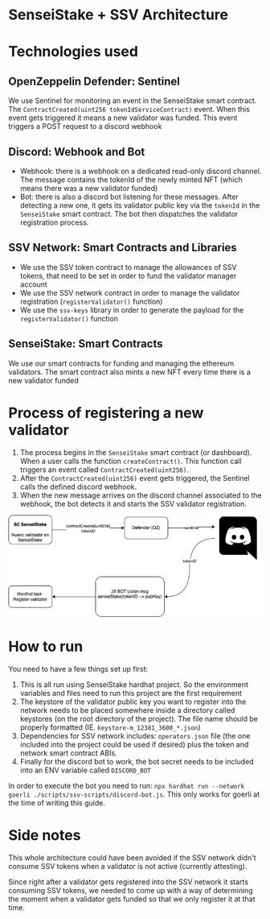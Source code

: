 # SenseiStake + SSV Architecture

# Technologies used

## OpenZeppelin Defender: Sentinel

We use Sentinel for monitoring an event in the SenseiStake smart contract. The `ContractCreated(uint256 tokenIdServiceContract)` event. When this event gets triggered it means a new validator was funded. This event triggers a POST request to a discord webhook

## Discord: Webhook and Bot

- Webhook: there is a webhook on a dedicated read-only discord channel. The message contains the tokenId of the newly minted NFT (which means there was a new validator funded)
- Bot: there is also a discord bot listening for these messages. After detecting a new one, it gets its validator public key via the `tokenId` in the `SenseiStake` smart contract. The bot then dispatches the validator registration process.

## SSV Network: Smart Contracts and Libraries

- We use the SSV token contract to manage the allowances of SSV tokens, that need to be set in order to fund the validator manager account
- We use the SSV network contract in order to manage the validator registration (`registerValidator()` function)
- We use the `ssv-keys` library in order to generate the payload for the `registerValidator()` function

## SenseiStake: Smart Contracts

We use our smart contracts for funding and managing the ethereum validators. The smart contract also mints a new NFT every time there is a new validator funded

# Process of registering a new validator

1. The process begins in the `SenseiStake` smart contract (or dashboard). When a user calls the function `createContract()`. This function call triggers an event called `ContractCreated(uint256)`.
2. After the `ContractCreated(uint256)` event gets triggered, the Sentinel calls the defined discord webhook.
3. When the new message arrives on the discord channel associated to the webhook, the bot detects it and starts the SSV validator registration.

![workflow](./diagramSSVRegisterValidator.png)

# How to run

You need to have a few things set up first:

1. This is all run using SenseiStake hardhat project. So the environment variables and files need to run this project are the first requirement
2. The keystore of the validator public key you want to register into the network needs to be placed somewhere inside a directory called keystores (on the root directory of the project). The file name should be properly formatted (IE. `keystore-m_12381_3600_*.json`)
3. Dependencies for SSV network includes: `operators.json` file (the one included into the project could be used if desired) plus the token and network smart contract ABIs.
4. Finally for the discord bot to work, the bot secret needs to be included into an ENV variable called `DISCORD_BOT`

In order to execute the bot you need to run: `npx hardhat run --network goerli ./scripts/ssv-scripts/discord-bot.js`.
This only works for goerli at the time of writing this guide.

# Side notes

This whole architecture could have been avoided if the SSV network didn't consume SSV tokens when a validator is not active (currently attesting). 

Since right after a validator gets registered into the SSV network it starts consuming SSV tokens, we needed to come up with a way of determining the moment when a validator gets funded so that we only register it at that time.
